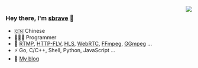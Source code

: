 <img align="right" src="https://github-readme-stats.vercel.app/api?username=smartbrave&show_icons=true&theme=vue" />

### Hey there, I'm [sbrave](https://sbrave.cn/about) 👋

- 🇨🇳 Chinese
- 🧑🏻‍💻 Programmer
- 🌱 [RTMP](https://www.adobe.com/content/dam/acom/en/devnet/rtmp/pdf/rtmp_specification_1.0.pdf), [HTTP-FLV](https://www.adobe.com/content/dam/acom/en/devnet/flv/video_file_format_spec_v10.pdf), [HLS](https://developer.apple.com/streaming/), [WebRTC](https://webrtc.org/), [FFmpeg](https://ffmpeg.org/), [GGmpeg](https://github.com/SmartBrave/GGmpeg) ...
- ⚡ Go, C/C++, Shell, Python, JavaScript ...
- :pencil: [My blog](https://sbrave.cn)
